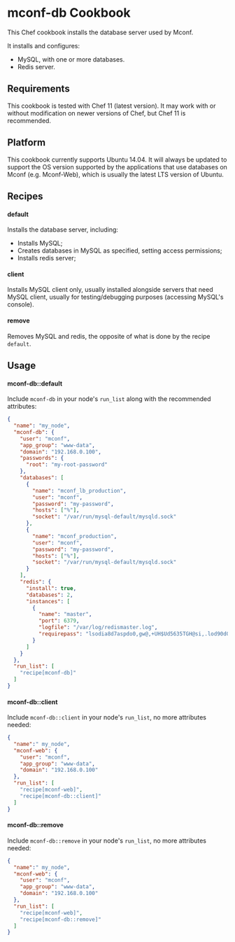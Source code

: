mconf-db Cookbook
==================

This Chef cookbook installs the database server used by Mconf.

It installs and configures:

* MySQL, with one or more databases.
* Redis server.


Requirements
------------

This cookbook is tested with Chef 11 (latest version). It may work with or without modification on
newer versions of Chef, but Chef 11 is recommended.

Platform
--------

This cookbook currently supports Ubuntu 14.04. It will always be updated to support the OS version
supported by the applications that use databases on Mconf (e.g. Mconf-Web), which is usually the
latest LTS version of Ubuntu.

Recipes
-------

#### default

Installs the database server, including:

* Installs MySQL;
* Creates databases in MySQL as specified, setting access permissions;
* Installs redis server;

#### client

Installs MySQL client only, usually installed alongside servers that need MySQL client,
usually for testing/debugging purposes (accessing MySQL's console).

#### remove

Removes MySQL and redis, the opposite of what is done by the recipe `default`.


Usage
-----

#### mconf-db::default

Include `mconf-db` in your node's `run_list` along with the recommended attributes:

```json
{
  "name": "my_node",
  "mconf-db": {
    "user": "mconf",
    "app_group": "www-data",
    "domain": "192.168.0.100",
    "passwords": {
      "root": "my-root-password"
    },
    "databases": [
      {
        "name": "mconf_lb_production",
        "user": "mconf",
        "password": "my-password",
        "hosts": ["%"],
        "socket": "/var/run/mysql-default/mysqld.sock"
      },
      {
        "name": "mconf_production",
        "user": "mconf",
        "password": "my-password",
        "hosts": ["%"],
        "socket": "/var/run/mysql-default/mysqld.sock"
      }
    ],
    "redis": {
      "install": true,
      "databases": 2,
      "instances": [
        {
          "name": "master",
          "port": 6379,
          "logfile": "/var/log/redismaster.log",
          "requirepass": "lsodia8d7aspdo0,gw@,+UH$Ud5635TGH@si,.lod90d0|1DM3.}olXlooolspa"
        }
      ]
    }
  },
  "run_list": [
    "recipe[mconf-db]"
  ]
}
```

#### mconf-db::client

Include `mconf-db::client` in your node's `run_list`, no more attributes needed:

```json
{
  "name":" my_node",
  "mconf-web": {
    "user": "mconf",
    "app_group": "www-data",
    "domain": "192.168.0.100"
  },
  "run_list": [
    "recipe[mconf-web]",
    "recipe[mconf-db::client]"
  ]
}
```

#### mconf-db::remove

Include `mconf-db::remove` in your node's `run_list`, no more attributes needed:

```json
{
  "name":" my_node",
  "mconf-web": {
    "user": "mconf",
    "app_group": "www-data",
    "domain": "192.168.0.100"
  },
  "run_list": [
    "recipe[mconf-web]",
    "recipe[mconf-db::remove]"
  ]
}
```
